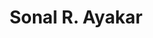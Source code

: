 ---
layout: member
weight: 200
title: Sonal R. Ayakar
status: grad
program: PhD candidate
description: 
 Engineering plant metabolic pathways in heterologous hosts and studying biochemical mechanisms that control flux
img: /img/members/Sonal-Ayakar.jpg
featuredOrder: 1
---